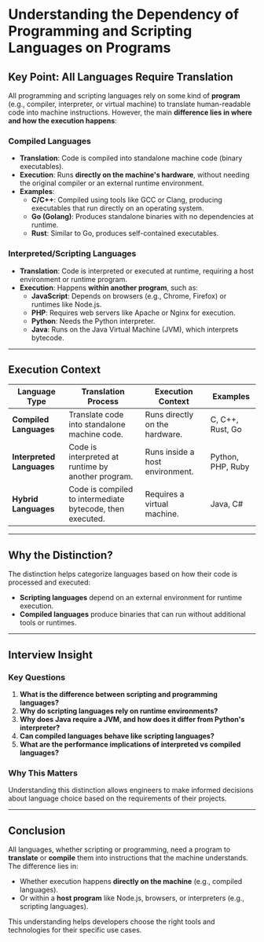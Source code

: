 # Understanding the Dependency of Programming and Scripting Languages on Programs

## Key Point: All Languages Require Translation

All programming and scripting languages rely on some kind of **program** (e.g., compiler, interpreter, or virtual machine) to translate human-readable code into machine instructions. However, the main **difference lies in where and how the execution happens**:

### Compiled Languages

- **Translation**: Code is compiled into standalone machine code (binary executables).
- **Execution**: Runs **directly on the machine's hardware**, without needing the original compiler or an external runtime environment.
- **Examples**:
  - **C/C++**: Compiled using tools like GCC or Clang, producing executables that run directly on an operating system.
  - **Go (Golang)**: Produces standalone binaries with no dependencies at runtime.
  - **Rust**: Similar to Go, produces self-contained executables.

### Interpreted/Scripting Languages

- **Translation**: Code is interpreted or executed at runtime, requiring a host environment or runtime program.
- **Execution**: Happens **within another program**, such as:
  - **JavaScript**: Depends on browsers (e.g., Chrome, Firefox) or runtimes like Node.js.
  - **PHP**: Requires web servers like Apache or Nginx for execution.
  - **Python**: Needs the Python interpreter.
  - **Java**: Runs on the Java Virtual Machine (JVM), which interprets bytecode.

---

## Execution Context

| **Language Type**         | **Translation Process**                                   | **Execution Context**           | **Examples**      |
| ------------------------- | --------------------------------------------------------- | ------------------------------- | ----------------- |
| **Compiled Languages**    | Translate code into standalone machine code.              | Runs directly on the hardware.  | C, C++, Rust, Go  |
| **Interpreted Languages** | Code is interpreted at runtime by another program.        | Runs inside a host environment. | Python, PHP, Ruby |
| **Hybrid Languages**      | Code is compiled to intermediate bytecode, then executed. | Requires a virtual machine.     | Java, C#          |

---

## Why the Distinction?

The distinction helps categorize languages based on how their code is processed and executed:

- **Scripting languages** depend on an external environment for runtime execution.
- **Compiled languages** produce binaries that can run without additional tools or runtimes.

---

## Interview Insight

### Key Questions

1. **What is the difference between scripting and programming languages?**
2. **Why do scripting languages rely on runtime environments?**
3. **Why does Java require a JVM, and how does it differ from Python's interpreter?**
4. **Can compiled languages behave like scripting languages?**
5. **What are the performance implications of interpreted vs compiled languages?**

### Why This Matters

Understanding this distinction allows engineers to make informed decisions about language choice based on the requirements of their projects.

---

## Conclusion

All languages, whether scripting or programming, need a program to **translate** or **compile** them into instructions that the machine understands. The difference lies in:

- Whether execution happens **directly on the machine** (e.g., compiled languages).
- Or within a **host program** like Node.js, browsers, or interpreters (e.g., scripting languages).

This understanding helps developers choose the right tools and technologies for their specific use cases.
